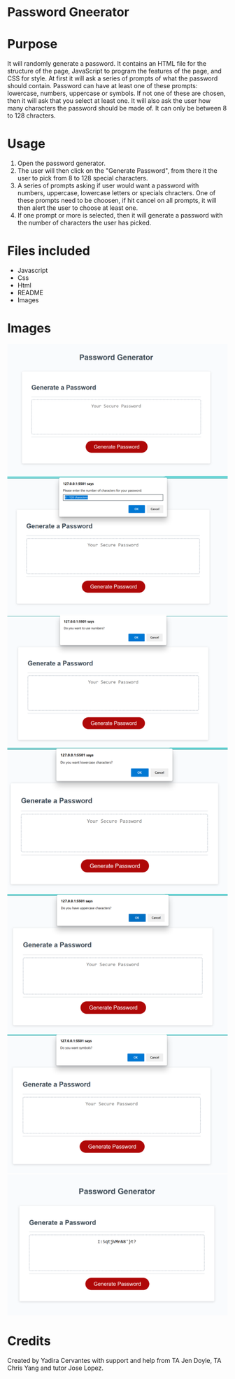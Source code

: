 # Password Gneerator

# Purpose

It will randomly generate a password. It contains an HTML file for the structure of the page, JavaScript to program the features of the page, and CSS for style. At first it will ask a series of prompts of what the password should contain. Password can have at least one of these prompts: lowercase, numbers, uppercase or symbols. If not one of these are chosen, then it will ask that you select at least one. It will also ask the user how many characters the password should be made of. It can only be between 8 to 128 chracters.

# Usage

1. Open the password generator.
2. The user will then click on the "Generate Password", from there it the user to pick from 8 to 128 special characters.
3. A series of prompts asking if user would want a password with numbers, uppercase, lowercase letters or specials chracters. One of these prompts need to be choosen, if hit cancel on all prompts, it will then alert the user to choose at least one.
4. If one prompt or more is selected, then it will generate a password with the number of characters the user has picked.

# Files included

* Javascript
* Css
* Html
* README
* Images

# Images

![alt text](./Assets/SC-1.png)
![alt text](./Assets/SC-2.png)
![alt text](./Assets/SC-3.png)
![alt text](./Assets/SC-4.png)
![alt text](./Assets/SC-5.png)
![alt text](./Assets/SC-6.png)
![alt text](./Assets/SC-7.png)

# Credits

Created by Yadira Cervantes with support and help from TA Jen Doyle, TA Chris Yang and tutor Jose Lopez.